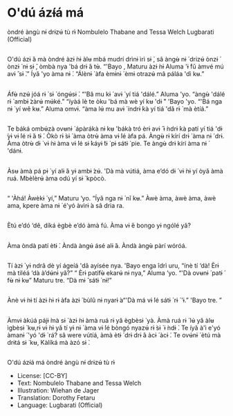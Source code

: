 # O'dú ázɨ́á má
òndré àngù nɨ́
drɨzʉ́ tù rɨ̀
Nombulelo Thabane and
Tessa Welch
Lugbarati (Official)

##
O'dú ázɨ ́á mà òndré àzɨ ́nɨ àlʉ
mbá mudrí drìnɨ ìrì sɨ ̀, sâ àngʉ̀ nɨ ́
drizʉ́ ònzɨ ́ ònzɨ ́ nɨ sɨ ̌, òmbà nya
'bá drɨ ́á tʉ̀. “'Bayo , Maturu àzɨ ́nɨ
Aluma 'ɨ ̀fǔ àmvé mú avɨ ̂ sɨ ̀.” Íyǎ
'yo àma nɨ ́. “Álènɨ ́ àfa èmɨnɨ ́ èmɨ
otrazʉ́ mâ páláa 'dì kʉ.”


##
Áfʉ̀ nzʉ́ jóá rɨ ̀ sɨ ̀ óngʉ́sɨ ̀. “'Bâ mu
kɨ ́ avɨ ́ yí tiá 'dálé.” Aluma 'yo.
“àngʉ̀ 'dálé rɨ ̀ ambɨ ́zàrʉ́ mʉ́ké.”
“íyàá lè te òku 'bá mà wè yí kʉ
'dɨ ̀” 'Bayo 'yo. “'Bá nga nɨ ́ yí wě
kʉ.” Aluma omvɨ. “àma lʉ́ mu
avɨ ́ índrɨ ́kà yí tiá 'dǎ rɨ ̀ mà ètíá.”


##
Te báká ombʉ́zà ovʉnɨ ́ ápàrákà
nɨ kʉ 'bákà tró èrɨ avɨ ̂ ɨ ́ndrɨ ̀kà
patí yí tiá 'dɨ ̀yɨ vɨ ́lé rɨ ̀á tɨ ́. Òkò rɨ ̀sɨ ̀
àma òtrʉ̀ àma vɨ ́lé àfa pá. Àngʉ̀
rɨ kírí drɨ ́ àma nɨ ́ drɨ. Àma òtrʉ̀ dɨ ́
vɨ ́nɨ àma vɨ ́lé sɨ ̀káyɨ ̀tɨ ̀ pɨ sátɨ ̀ pie.
Te àngʉ̀ drɨ kírí àma nɨ ́ 'dánɨ.


##
Àsʉ àmà pá pɨ ́ yí alɨ ́á yɨ ambɨ ́zʉ́.
'Dà mà vútiá, àma e’dó dɨ ́ vɨ ́nɨ yí
òyǎ àmà ruá. Mbèlèrʉ́ àma odú
yí sɨ ̀ kpòcò.


##
“ 'Àhá! Àwèkɨ ́ yí,” Maturu ‘yo.
“Íyǎ nga nɨ ́ nǐ kʉ.” Àwè àma,
àwè àma, àwè ama, kpere àma
nɨ ́ é'yó àvìrɨ ́a sâ dria ra.


##
Ètú e’dó ‘dě, díká ègbè e’dó
àmà fú. Àma vɨ ́é bongo yɨ ngólé
yǎ?


##
Àma òndà patí ètɨ ́. Àndà àngʉ́
ásé alɨ ́á. Àndà àngʉ̀ pàrí wóróá.


##
Tí àzɨ ́ yɨ ndrâ dè yí ágeíá 'dǎ
ayísée nya. 'Bayo enga îdrì uru,
“ínè tí ‘dà! Èrɨ mà tiléá ‘dà
à’dʉ́nɨ yǎ?” “ Èrɨ patífʉ̀ ekarʉ́ nɨ
nya,” Aluma ‘yo. “'Dà ovʉnɨ ́ patɨ ́
fʉ̀ nɨ kʉ” Maturu tre. “Dà mɨ ̂ sátɨ ̀
nɨ!”


##
Ànè vɨ ́nɨ tí àzɨ ́nɨ rɨ àfa àzɨ ́ bùlû nɨ
nyarɨ ́a“'Dà má vɨ ́lé sátɨ ̀ rɨ ̀ 'ɨ.”
'Bayo tre. ”


##
Àmvɨ àkúá pájɨ ̀mà sɨ ̀ àzɨ ́nɨ àmà
ruá rɨ yǎ ègbèsɨ ̀ yà. Àmà ruá rɨ ́
lʉ́ yǎ àlʉ ìgbèsɨ ̀ kʉ,rɨ vɨ ́nɨ yǎ tí yɨ
nɨ ́ àma vɨ ́lé bòngó nyazʉ́ rɨ ̀sɨ ̀
ɨ ̀ndɨ ̀. Te íyǎ à'ì e'yó àmanɨ ́ 'yó 'dɨ ̀
rá? sâ were vútíá, àmà ètɨ ́ drɨ
drɨ ́á àcɨ ́ àcɨ ́. Te ovʉ́nɨ ́ ètú mà
drɨtá sɨ ̀ kʉ, Kàlíká mà àzó sɨ ̀.


##
O'dú ázɨ́á má òndré àngù nɨ́ drɨzʉ́
tù rɨ̀
* License: [CC-BY]
* Text: Nombulelo Thabane and Tessa Welch
* Illustration: Wiehan de Jager
* Translation: Dorothy Fetaru
* Language: Lugbarati (Official)
